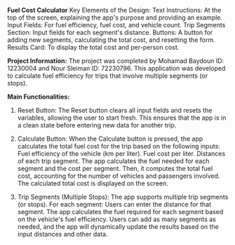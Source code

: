 **Fuel Cost Calculator**
Key Elements of the Design:
Text Instructions: At the top of the screen, explaining the app's purpose and providing an example.
Input Fields: For fuel efficiency, fuel cost, and vehicle count.
Trip Segments Section: Input fields for each segment's distance.
Buttons: A button for adding new segments, calculating the total cost, and resetting the form.
Results Card: To display the total cost and per-person cost.

**Project Information:**
The project was completed by Mohamad Baydoun ID: 12230004 and Nour Sleiman ID: 72230796. 
This application was developed to calculate fuel efficiency for trips that involve multiple segments (or stops).

**Main Functionalities:**
1. Reset Button:
   The Reset button clears all input fields and resets the variables, allowing the user to start fresh.
   This ensures that the app is in a clean state before entering new data for another trip.

2. Calculate Button:
   When the Calculate button is pressed, the app calculates the total fuel cost for the trip based on the following inputs:
   Fuel efficiency of the vehicle (km per liter).
   Fuel cost per liter.
   Distances of each trip segment.
   The app calculates the fuel needed for each segment and the cost per segment.
   Then, it computes the total fuel cost, accounting for the number of vehicles and passengers involved. The calculated total cost is displayed on the screen.

3. Trip Segments (Multiple Stops):
   The app supports multiple trip segments (or stops). For each segment:
   Users can enter the distance for that segment.
   The app calculates the fuel required for each segment based on the vehicle's fuel efficiency.
   Users can add as many segments as needed, and the app will dynamically update the results based on the input distances and other data.
